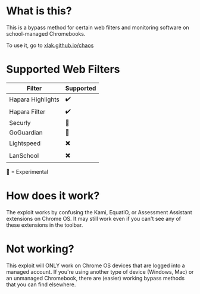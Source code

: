 # What is this?
This is a bypass method for certain web filters and monitoring software on school-managed Chromebooks.

To use it, go to [xlak.github.io/chaos](https://xlak.github.io/chaos)

# Supported Web Filters

Filter | Supported
--- | ---
Hapara Highlights | ✔️
Hapara Filter | ✔️
Securly | 🧪
GoGuardian | 🧪
Lightspeed | ✖️
LanSchool | ✖️

🧪 = Experimental

# How does it work?
The exploit works by confusing the Kami, EquatIO, or Assessment Assistant extensions on Chrome OS.
It may still work even if you can't see any of these extensions in the toolbar.

# Not working?
This exploit will ONLY work on Chrome OS devices that are logged into a managed account.
If you're using another type of device (Windows, Mac) or an unmanaged Chromebook, there are (easier) working bypass methods that you can find elsewhere.
